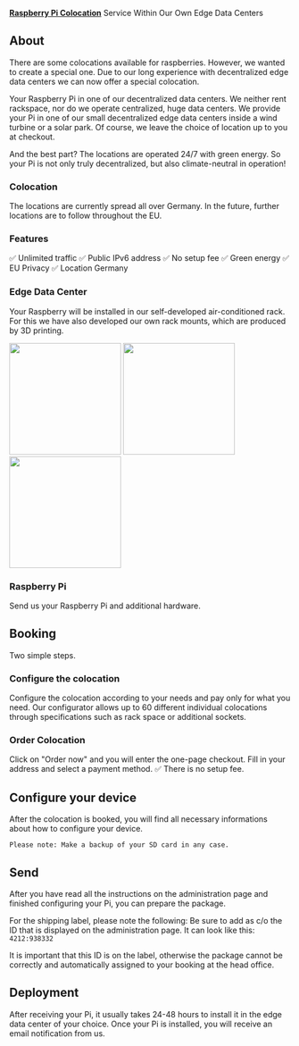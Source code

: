 **[Raspberry Pi Colocation](https://examesh.de/en/instances/pi/colocation/)** Service Within Our Own Edge Data Centers


## About
There are some colocations available for raspberries. However, we wanted to create a special one. Due to our long experience with decentralized edge data centers we can now offer a special colocation.

Your Raspberry Pi in one of our decentralized data centers. We neither rent rackspace, nor do we operate centralized, huge data centers. We provide your Pi in one of our small decentralized edge data centers inside a wind turbine or a solar park. Of course, we leave the choice of location up to you at checkout.

And the best part? The locations are operated 24/7 with green energy. So your Pi is not only truly decentralized, but also climate-neutral in operation!

### Colocation
The locations are currently spread all over Germany. In the future, further locations are to follow throughout the EU.

### Features
✅ Unlimited traffic
✅ Public IPv6 address
✅ No setup fee
✅ Green energy
✅ EU Privacy
✅ Location Germany

### Edge Data Center
Your Raspberry will be installed in our self-developed air-conditioned rack. For this we have also developed our own rack mounts, which are produced by 3D printing.

<img src="https://pi-colocation.com/images/gallery/pi-colocation-rack.jpg" width=200px> <img src="https://pi-colocation.com/images/gallery/pi-colocation-rack.jpg" width=200px> <img src="https://pi-colocation.com/images/gallery/pi-colocation-wind-turbine.jpg" width=200px>

### Raspberry Pi
Send us your Raspberry Pi and additional hardware.

## Booking
Two simple steps.

### Configure the colocation
Configure the colocation according to your needs and pay only for what you need.  Our configurator allows up to 60 different individual colocations through specifications such as rack space or additional sockets.

### Order Colocation
Click on "Order now" and you will enter the one-page checkout. Fill in your address and select a payment method. ✅ There is no setup fee.

## Configure your device
After the colocation is booked, you will find all necessary informations about how to configure your device.

`Please note: Make a backup of your SD card in any case.`

## Send

After you have read all the instructions on the administration page and finished configuring your Pi, you can prepare the package.

For the shipping label, please note the following: Be sure to add as c/o the ID that is displayed on the administration page. It can look like this: `4212:938332`

It is important that this ID is on the label, otherwise the package cannot be correctly and automatically assigned to your booking at the head office.


## Deployment

After receiving your Pi, it usually takes 24-48 hours to install it in the edge data center of your choice. 
Once your Pi is installed, you will receive an email notification from us.
